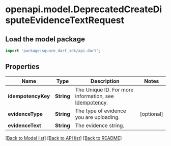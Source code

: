 # openapi.model.DeprecatedCreateDisputeEvidenceTextRequest

## Load the model package
```dart
import 'package:square_dart_sdk/api.dart';
```

## Properties
Name | Type | Description | Notes
------------ | ------------- | ------------- | -------------
**idempotencyKey** | **String** | The Unique ID. For more information, see [Idempotency](https://developer.squareup.com/docs/working-with-apis/idempotency). | 
**evidenceType** | **String** | The type of evidence you are uploading. | [optional] 
**evidenceText** | **String** | The evidence string. | 

[[Back to Model list]](../README.md#documentation-for-models) [[Back to API list]](../README.md#documentation-for-api-endpoints) [[Back to README]](../README.md)


